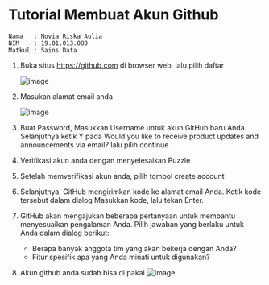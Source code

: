 # Tutorial Membuat Akun Github
```
Nama   : Novia Riska Aulia
NIM    : 19.01.013.080
Matkul : Sains Data
```
1. Buka situs https://github.com di browser web, lalu pilih daftar
   
   ![image](https://user-images.githubusercontent.com/105399054/194692334-736a03ef-ca6b-4f53-be99-106de7538bc0.png)
2. Masukan alamat email anda

   ![image](https://user-images.githubusercontent.com/105399054/194692346-6594fa65-e694-4482-9070-43144307668a.png)
3. Buat Password, Masukkan Username untuk akun GitHub baru Anda. Selanjutnya ketik Y pada Would you like to receive product updates and announcements via email? lalu pilih continue
4. Verifikasi akun anda dengan menyelesaikan Puzzle
5. Setelah memverifikasi akun anda, pilih tombol create account
6. Selanjutnya, GitHub mengirimkan kode ke alamat email Anda. Ketik kode tersebut dalam dialog Masukkan kode, lalu tekan Enter.
7. GitHub akan mengajukan beberapa pertanyaan untuk membantu menyesuaikan pengalaman Anda. Pilih jawaban yang berlaku untuk Anda dalam dialog berikut:
      * Berapa banyak anggota tim yang akan bekerja dengan Anda?
      * Fitur spesifik apa yang Anda minati untuk digunakan?
8. Akun github anda sudah bisa di pakai 
    ![image](https://user-images.githubusercontent.com/105399054/194691865-e307bf2d-6039-4fe2-82cc-a39296dc089e.png)
